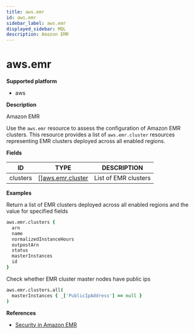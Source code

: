 ```yaml
---
title: aws.emr
id: aws.emr
sidebar_label: aws.emr
displayed_sidebar: MQL
description: Amazon EMR
---
```


# aws.emr

**Supported platform**

- aws

**Description**

Amazon EMR

Use the `aws.emr` resource to assess the configuration of Amazon EMR clusters. This resource provides a list of `aws.emr.cluster` resources representing EMR clusters deployed across all enabled regions.

**Fields**

| ID       | TYPE                                            | DESCRIPTION          |
| -------- | ----------------------------------------------- | -------------------- |
| clusters | &#91;&#93;[aws.emr.cluster](aws.emr.cluster.md) | List of EMR clusters |

**Examples**

Return a list of EMR clusters deployed across all enabled regions and the value for specified fields

```coffee
aws.emr.clusters {
  arn
  name
  normalizedInstanceHours
  outpostArn
  status
  masterInstances
  id
}
```

Check whether EMR cluster master nodes have public ips

```coffee
aws.emr.clusters.all(
  masterInstances { _['PublicIpAddress'] == null }
)
```

**References**

- [Security in Amazon EMR](https://docs.aws.amazon.com/emr/latest/ManagementGuide/emr-security.html)
